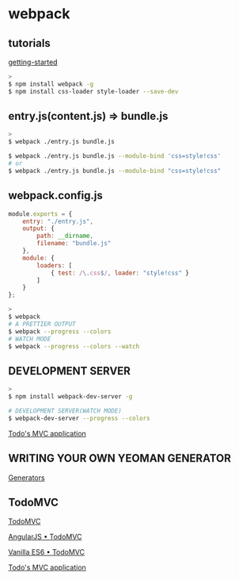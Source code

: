 # webpack


## tutorials

[getting-started](http://webpack.github.io/docs/tutorials/getting-started/)

```sh
>
$ npm install webpack -g
$ npm install css-loader style-loader --save-dev
```

## entry.js(content.js) => bundle.js

```sh
>
$ webpack ./entry.js bundle.js

$ webpack ./entry.js bundle.js --module-bind 'css=style!css'
# or
$ webpack ./entry.js bundle.js --module-bind "css=style!css"
```

## webpack.config.js

```js
module.exports = {
    entry: "./entry.js",
    output: {
        path: __dirname,
        filename: "bundle.js"
    },
    module: {
        loaders: [
            { test: /\.css$/, loader: "style!css" }
        ]
    }
};
```

```sh
>
$ webpack
# A PRETTIER OUTPUT
$ webpack --progress --colors
# WATCH MODE
$ webpack --progress --colors --watch
```


## DEVELOPMENT SERVER

```sh
>
$ npm install webpack-dev-server -g

# DEVELOPMENT SERVER(WATCH MODE)
$ webpack-dev-server --progress --colors
```


[Todo's MVC application](https://egghead.io/lessons/tools-intro-to-the-production-webpack-course)

## WRITING YOUR OWN YEOMAN GENERATOR

[Generators](http://yeoman.io/authoring/index.html)

## TodoMVC

[TodoMVC](http://todomvc.com/)

[AngularJS • TodoMVC](http://gcloud-todos.appspot.com/examples/angularjs/#/)

[Vanilla ES6 • TodoMVC](http://todomvc.com/examples/vanilla-es6/)

[Todo's MVC application](https://egghead.io/lessons/tools-intro-to-the-production-webpack-course)